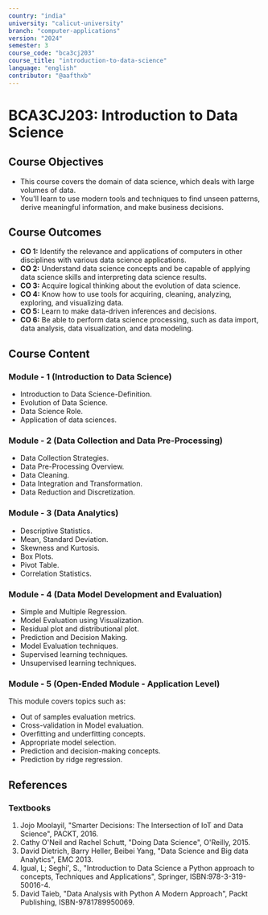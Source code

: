 ```yaml
---
country: "india"
university: "calicut-university"
branch: "computer-applications"
version: "2024"
semester: 3
course_code: "bca3cj203"
course_title: "introduction-to-data-science"
language: "english"
contributor: "@aafthxb"
---
```


# BCA3CJ203: Introduction to Data Science

## Course Objectives
* This course covers the domain of data science, which deals with large volumes of data. 
* You'll learn to use modern tools and techniques to find unseen patterns, derive meaningful information, and make business decisions.

## Course Outcomes
* **CO 1:** Identify the relevance and applications of computers in other disciplines with various data science applications.
* **CO 2:** Understand data science concepts and be capable of applying data science skills and interpreting data science results.
* **CO 3:** Acquire logical thinking about the evolution of data science.
* **CO 4:**  Know how to use tools for acquiring, cleaning, analyzing, exploring, and visualizing data.
* **CO 5:** Learn to make data-driven inferences and decisions.
* **CO 6:** Be able to perform data science processing, such as data import, data analysis, data visualization, and data modeling.

## Course Content

### Module - 1 (Introduction to Data Science)
* Introduction to Data Science-Definition.
* Evolution of Data Science.
* Data Science Role. 
* Application of data sciences.

### Module - 2 (Data Collection and Data Pre-Processing)
* Data Collection Strategies.
* Data Pre-Processing Overview.
* Data Cleaning.
* Data Integration and Transformation.
* Data Reduction and Discretization.

### Module - 3 (Data Analytics)
* Descriptive Statistics.
* Mean, Standard Deviation.
* Skewness and Kurtosis.
* Box Plots.
* Pivot Table.
* Correlation Statistics.

### Module - 4 (Data Model Development and Evaluation)
* Simple and Multiple Regression.
* Model Evaluation using Visualization.
* Residual plot and distributional plot.
* Prediction and Decision Making.
* Model Evaluation techniques.
* Supervised learning techniques.
* Unsupervised learning techniques.

### Module - 5 (Open-Ended Module - Application Level)
This module covers topics such as:
* Out of samples evaluation metrics.
* Cross-validation in Model evaluation.
* Overfitting and underfitting concepts.
* Appropriate model selection.
* Prediction and decision-making concepts.
* Prediction by ridge regression.

## References
### Textbooks 
1. Jojo Moolayil, "Smarter Decisions: The Intersection of IoT and Data Science", PACKT, 2016.
2. Cathy O'Neil and Rachel Schutt, "Doing Data Science", O'Reilly, 2015.
3. David Dietrich, Barry Heller, Beibei Yang, "Data Science and Big data Analytics", EMC 2013.
4. Igual, L; Seghi', S., "Introduction to Data Science a Python approach to concepts, Techniques and Applications", Springer, ISBN:978-3-319-50016-4.
5. David Taieb, "Data Analysis with Python A Modern Approach", Packt Publishing, ISBN-9781789950069.